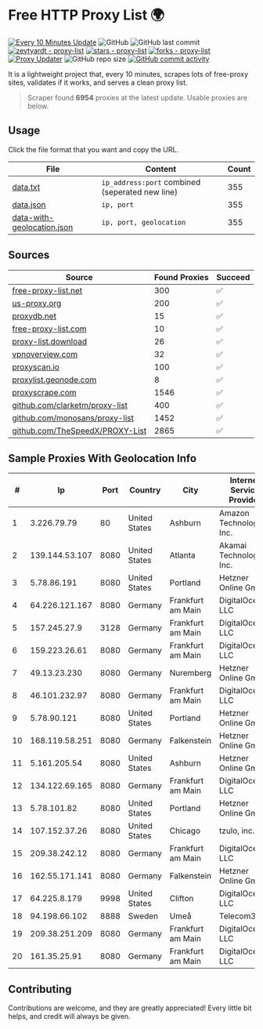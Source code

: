 
# Free HTTP Proxy List 🌍

[![Every 10 Minutes Update](https://github.com/mertguvencli/http-proxy-list/actions/workflows/main.yml/badge.svg?branch=main)](https://github.com/mertguvencli/http-proxy-list/actions/workflows/main.yml)
![GitHub](https://img.shields.io/github/license/mertguvencli/http-proxy-list)
![GitHub last commit](https://img.shields.io/github/last-commit/mertguvencli/http-proxy-list)
[![zevtyardt - proxy-list](https://img.shields.io/static/v1?label=zevtyardt&message=proxy-list&color=blue&logo=github)](https://github.com/zevtyardt/proxy-list "Go to GitHub repo")
[![stars - proxy-list](https://img.shields.io/github/stars/zevtyardt/proxy-list?style=social)](https://github.com/zevtyardt/proxy-list)
[![forks - proxy-list](https://img.shields.io/github/forks/zevtyardt/proxy-list?style=social)](https://github.com/zevtyardt/proxy-list)
[![Proxy Updater](https://github.com/zevtyardt/proxy-list/workflows/Proxy%20Updater/badge.svg)](https://github.com/zevtyardt/proxy-list/actions?query=workflow:"Proxy+Updater")
![GitHub repo size](https://img.shields.io/github/repo-size/zevtyardt/proxy-list)
[![GitHub commit activity](https://img.shields.io/github/commit-activity/m/zevtyardt/proxy-list?logo=commits)](https://github.com/zevtyardt/proxy-list/commits/main)

It is a lightweight project that, every 10 minutes, scrapes lots of free-proxy sites, validates if it works, and serves a clean proxy list.

> Scraper found **6954** proxies at the latest update. Usable proxies are below.

## Usage

Click the file format that you want and copy the URL.

|File|Content|Count|
|----|-------|-----|
|[data.txt](https://raw.githubusercontent.com/mertguvencli/http-proxy-list/main/proxy-list/data.txt)|`ip_address:port` combined (seperated new line)|355|
|[data.json](https://raw.githubusercontent.com/mertguvencli/http-proxy-list/main/proxy-list/data.json)|`ip, port`|355|
|[data-with-geolocation.json](https://raw.githubusercontent.com/mertguvencli/http-proxy-list/main/proxy-list/data-with-geolocation.json)|`ip, port, geolocation`|355|

## Sources

|Source|Found Proxies|Succeed|
|------|-------------|-------|
|[free-proxy-list.net](https://free-proxy-list.net)|300|✅|
|[us-proxy.org](https://www.us-proxy.org)|200|✅|
|[proxydb.net](http://proxydb.net)|15|✅|
|[free-proxy-list.com](https://free-proxy-list.com/?page=&port=&type%5B%5D=http&type%5B%5D=https&up_time=0&search=Search)|10|✅|
|[proxy-list.download](https://www.proxy-list.download/HTTP)|26|✅|
|[vpnoverview.com](https://vpnoverview.com/privacy/anonymous-browsing/free-proxy-servers)|32|✅|
|[proxyscan.io](https://www.proxyscan.io)|100|✅|
|[proxylist.geonode.com](https://proxylist.geonode.com/api/proxy-list?limit=300&page=1&sort_by=lastChecked&sort_type=desc&protocols=http,https)|8|✅|
|[proxyscrape.com](https://api.proxyscrape.com/v2/?request=displayproxies&protocol=http&timeout=10000&country=all&ssl=all&anonymity=all)|1546|✅|
|[github.com/clarketm/proxy-list](https://raw.githubusercontent.com/clarketm/proxy-list/master/proxy-list-raw.txt)|400|✅|
|[github.com/monosans/proxy-list](https://raw.githubusercontent.com/monosans/proxy-list/main/proxies/http.txt)|1452|✅|
|[github.com/TheSpeedX/PROXY-List](https://raw.githubusercontent.com/TheSpeedX/PROXY-List/master/http.txt)|2865|✅|


## Sample Proxies With Geolocation Info

|#|Ip|Port|Country|City|Internet Service Provider|
|-|--|----|-------|----|-------------------------|
|1|3.226.79.79|80|United States|Ashburn|Amazon Technologies Inc.|
|2|139.144.53.107|8080|United States|Atlanta|Akamai Technologies, Inc.|
|3|5.78.86.191|8080|United States|Portland|Hetzner Online GmbH|
|4|64.226.121.167|8080|Germany|Frankfurt am Main|DigitalOcean, LLC|
|5|157.245.27.9|3128|Germany|Frankfurt am Main|DigitalOcean, LLC|
|6|159.223.26.61|8080|Germany|Frankfurt am Main|DigitalOcean, LLC|
|7|49.13.23.230|8080|Germany|Nuremberg|Hetzner Online GmbH|
|8|46.101.232.97|8080|Germany|Frankfurt am Main|DigitalOcean, LLC|
|9|5.78.90.121|8080|United States|Portland|Hetzner Online GmbH|
|10|168.119.58.251|8080|Germany|Falkenstein|Hetzner Online GmbH|
|11|5.161.205.54|8080|United States|Ashburn|Hetzner Online GmbH|
|12|134.122.69.165|8080|Germany|Frankfurt am Main|DigitalOcean, LLC|
|13|5.78.101.82|8080|United States|Portland|Hetzner Online GmbH|
|14|107.152.37.26|8080|United States|Chicago|tzulo, inc.|
|15|209.38.242.12|8080|Germany|Frankfurt am Main|DigitalOcean, LLC|
|16|162.55.171.141|8080|Germany|Falkenstein|Hetzner Online GmbH|
|17|64.225.8.179|9998|United States|Clifton|DigitalOcean, LLC|
|18|94.198.66.102|8888|Sweden|Umeå|Telecom3|
|19|209.38.251.209|8080|Germany|Frankfurt am Main|DigitalOcean, LLC|
|20|161.35.25.91|8080|Germany|Frankfurt am Main|DigitalOcean, LLC|



## Contributing

Contributions are welcome, and they are greatly appreciated! Every
little bit helps, and credit will always be given.

